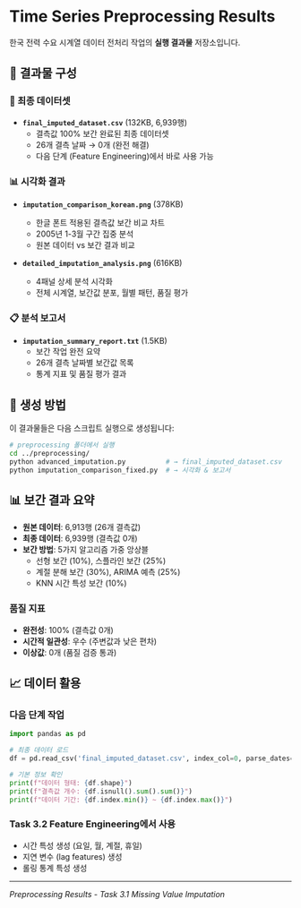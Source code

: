 # Time Series Preprocessing Results

한국 전력 수요 시계열 데이터 전처리 작업의 **실행 결과물** 저장소입니다.

## 📁 결과물 구성

### 📄 최종 데이터셋
- **`final_imputed_dataset.csv`** (132KB, 6,939행)
  - 결측값 100% 보간 완료된 최종 데이터셋
  - 26개 결측 날짜 → 0개 (완전 해결)
  - 다음 단계 (Feature Engineering)에서 바로 사용 가능

### 📊 시각화 결과
- **`imputation_comparison_korean.png`** (378KB)
  - 한글 폰트 적용된 결측값 보간 비교 차트
  - 2005년 1-3월 구간 집중 분석
  - 원본 데이터 vs 보간 결과 비교

- **`detailed_imputation_analysis.png`** (616KB)
  - 4패널 상세 분석 시각화
  - 전체 시계열, 보간값 분포, 월별 패턴, 품질 평가

### 📋 분석 보고서
- **`imputation_summary_report.txt`** (1.5KB)
  - 보간 작업 완전 요약
  - 26개 결측 날짜별 보간값 목록
  - 통계 지표 및 품질 평가 결과

## 🔧 생성 방법

이 결과물들은 다음 스크립트 실행으로 생성됩니다:

```bash
# preprocessing 폴더에서 실행
cd ../preprocessing/
python advanced_imputation.py          # → final_imputed_dataset.csv
python imputation_comparison_fixed.py  # → 시각화 & 보고서
```

## 📊 보간 결과 요약

- **원본 데이터**: 6,913행 (26개 결측값)
- **최종 데이터**: 6,939행 (결측값 0개)
- **보간 방법**: 5가지 알고리즘 가중 앙상블
  - 선형 보간 (10%), 스플라인 보간 (25%)
  - 계절 분해 보간 (30%), ARIMA 예측 (25%)
  - KNN 시간 특성 보간 (10%)

### 품질 지표
- **완전성**: 100% (결측값 0개)
- **시간적 일관성**: 우수 (주변값과 낮은 편차)
- **이상값**: 0개 (품질 검증 통과)

## 📈 데이터 활용

### 다음 단계 작업
```python
import pandas as pd

# 최종 데이터 로드
df = pd.read_csv('final_imputed_dataset.csv', index_col=0, parse_dates=True)

# 기본 정보 확인
print(f"데이터 형태: {df.shape}")
print(f"결측값 개수: {df.isnull().sum().sum()}")
print(f"데이터 기간: {df.index.min()} ~ {df.index.max()}")
```

### Task 3.2 Feature Engineering에서 사용
- 시간 특성 생성 (요일, 월, 계절, 휴일)
- 지연 변수 (lag features) 생성
- 롤링 통계 특성 생성

---
*Preprocessing Results - Task 3.1 Missing Value Imputation* 